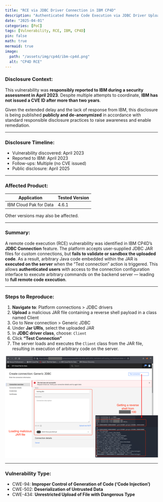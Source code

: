 ```yaml
---
title: "RCE via JDBC Driver Connection in IBM CP4D"
description: "Authenticated Remote Code Execution via JDBC Driver Upload in IBM Cloud Pak for Data (CP4D)."
date: "2025-04-01"
categories: [PoC]
tags: [Vulnerability, RCE, IBM, CP4D]
pin: false
math: true
mermaid: true
image:
  path: "/assets/img/cp4d/ibm-cp4d.png"
  alt: "CP4D RCE"
---
```


### **Disclosure Context:**

This vulnerability was **responsibly reported to IBM during a security assessment in April 2023**. Despite multiple attempts to coordinate, **IBM has not issued a CVE ID after more than two years**.

Given the extended delay and the lack of response from IBM, this disclosure is being published **publicly and de-anonymized** in accordance with standard responsible disclosure practices to raise awareness and enable remediation.

------

### **Disclosure Timeline:**

- Vulnerability discovered: April 2023
- Reported to IBM: April 2023
- Follow-ups: Multiple (no CVE issued)
- Public disclosure: April 2025

---

### **Affected Product:**

| Application               | Tested Version |
|---------------------------|----------------|
| IBM Cloud Pak for Data    | 4.6.1          |

Other versions may also be affected.

------

### **Summary:**

A remote code execution (RCE) vulnerability was identified in IBM CP4D’s **JDBC Connection** feature. The platform accepts user-supplied JDBC JAR files for custom connections, but **fails to validate or sandbox the uploaded code**. As a result, arbitrary Java code embedded within the JAR is **executed on the server** when the “Test connection” action is triggered. This allows **authenticated users** with access to the connection configuration interface to execute arbitrary commands on the backend server — leading to **full remote code execution**.

------

### **Steps to Reproduce:**

1. **Navigate to**: Platform connections > JDBC drivers
2. **Upload** a malicious JAR file containing a reverse shell payload in a class named Client
3. Go to New connection > Generic JDBC
4. Under **Jar URIs**, select the uploaded JAR
5. In **JDBC driver class**, choose: `Client`
6. Click **“Test Connection”**
7. The server loads and executes the `Client` class from the JAR file, resulting in execution of arbitrary code on the server.

![CP4D RCE](/assets/img/cp4d/rce.png)

------

### **Vulnerability Type:**

- CWE-94: **Improper Control of Generation of Code (‘Code Injection’)**
- CWE-502: **Deserialization of Untrusted Data**
- CWE-434: **Unrestricted Upload of File with Dangerous Type**
